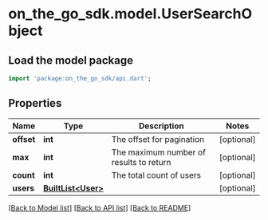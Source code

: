 # on_the_go_sdk.model.UserSearchObject

## Load the model package
```dart
import 'package:on_the_go_sdk/api.dart';
```

## Properties
Name | Type | Description | Notes
------------ | ------------- | ------------- | -------------
**offset** | **int** | The offset for pagination | [optional] 
**max** | **int** | The maximum number of results to return | [optional] 
**count** | **int** | The total count of users | [optional] 
**users** | [**BuiltList&lt;User&gt;**](User.md) |  | [optional] 

[[Back to Model list]](../README.md#documentation-for-models) [[Back to API list]](../README.md#documentation-for-api-endpoints) [[Back to README]](../README.md)


